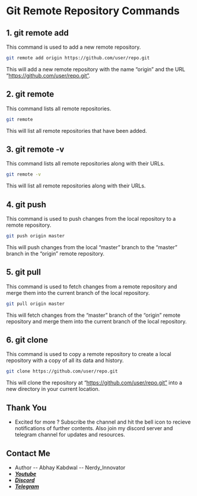 # Git Remote Repository Commands

## 1. git remote add
This command is used to add a new remote repository.
```bash
git remote add origin https://github.com/user/repo.git
```
This will add a new remote repository with the name “origin” and the URL “https://github.com/user/repo.git”.

## 2. git remote
This command lists all remote repositories.
```bash
git remote
```
This will list all remote repositories that have been added.

## 3. git remote -v
This command lists all remote repositories along with their URLs.
```bash
git remote -v
```
This will list all remote repositories along with their URLs.

## 4. git push
This command is used to push changes from the local repository to a remote repository.
```bash
git push origin master
```
This will push changes from the local “master” branch to the “master” branch in the “origin” remote repository.

## 5. git pull
This command is used to fetch changes from a remote repository and merge them into the current branch of the local repository.
```bash
git pull origin master
```
This will fetch changes from the “master” branch of the “origin” remote repository and merge them into the current branch of the local repository.

## 6. git clone
This command is used to copy a remote repository to create a local repository with a copy of all its data and history.
```bash
git clone https://github.com/user/repo.git
```
This will clone the repository at “https://github.com/user/repo.git” into a new directory in your current location.

## Thank You
- Excited for more ? Subscribe the channel and hit the bell icon to recieve notifications of further contents. Also join my discord server and telegram channel for updates and resources.

## Contact Me

- Author -- Abhay Kabdwal -- Nerdy_Innovator
- **_[Youtube](https://www.youtube.com/@doctor_innovator/featured)_**
- **_[Discord](https://discord.gg/7ydGD3aJ)_**
- **_[Telegram](https://t.me/doctor_innovator)_**
